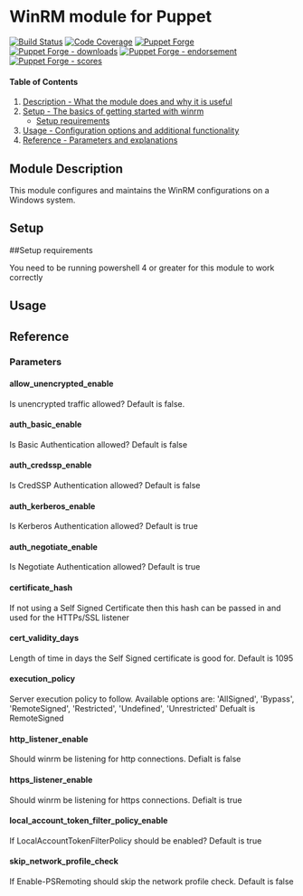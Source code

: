 # WinRM module for Puppet

[![Build Status](https://travis-ci.org/EncoreTechnologies/puppet-winrm.png?branch=master)](https://travis-ci.org/EncoreTechnologies/puppet-winrm)
[![Code Coverage](https://coveralls.io/repos/github/EncoreTechnologies/puppet-winrm/badge.svg?branch=master)](https://coveralls.io/github/EncoreTechnologies/puppet-winrm)
[![Puppet Forge](https://img.shields.io/puppetforge/v/puppet/winrm.svg)](https://forge.puppetlabs.com/puppet/winrm)
[![Puppet Forge - downloads](https://img.shields.io/puppetforge/dt/puppet/winrm.svg)](https://forge.puppetlabs.com/puppet/winrm)
[![Puppet Forge - endorsement](https://img.shields.io/puppetforge/e/puppet/winrm.svg)](https://forge.puppetlabs.com/puppet/winrm)
[![Puppet Forge - scores](https://img.shields.io/puppetforge/f/puppet/winrm.svg)](https://forge.puppetlabs.com/puppet/winrm)

#### Table of Contents

1. [Description - What the module does and why it is useful](#module-description)
1. [Setup - The basics of getting started with winrm](#setup)
    * [Setup requirements](#setup-requirements)
1. [Usage - Configuration options and additional functionality](#usage)
1. [Reference - Parameters and explanations](#reference)

## Module Description

This module configures and maintains the WinRM configurations on a Windows system.

## Setup

##Setup requirements

You need to be running powershell 4 or greater for this module to work correctly

## Usage


## Reference

### Parameters

#### allow_unencrypted_enable

Is unencrypted traffic allowed? Default is false.

#### auth_basic_enable

Is Basic Authentication allowed? Default is false

#### auth_credssp_enable

Is CredSSP Authentication allowed? Default is false

#### auth_kerberos_enable

Is Kerberos Authentication allowed? Default is true

#### auth_negotiate_enable

Is Negotiate Authentication allowed? Default is true

#### certificate_hash

If not using a Self Signed Certificate then this hash can be passed in
and used for the HTTPs/SSL listener

#### cert_validity_days

Length of time in days the Self Signed certificate is good for. Default is 1095

#### execution_policy

Server execution policy to follow.
Available options are: 'AllSigned', 'Bypass', 'RemoteSigned', 'Restricted', 'Undefined', 'Unrestricted'
Defualt is RemoteSigned

#### http_listener_enable

Should winrm be listening for http connections. Defialt is false

#### https_listener_enable

Should winrm be listening for https connections. Defialt is true

#### local_account_token_filter_policy_enable

If LocalAccountTokenFilterPolicy should be enabled? Default is true

#### skip_network_profile_check

If Enable-PSRemoting should skip the network profile check. Default is false
